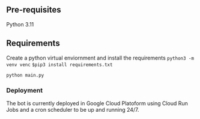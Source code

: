 ## Pre-requisites
Python 3.11

## Requirements
Create a python virtual enviornment and install the requirements
```python3 -m venv venc```
```$pip3 install requirements.txt```

```
python main.py
```

### Deployment
The bot is currently deployed in Google Cloud Platoform using Cloud Run Jobs and a cron scheduler to be up and running 24/7.
